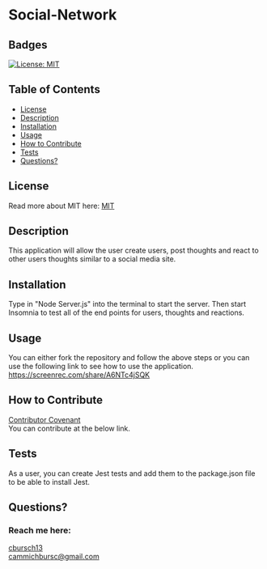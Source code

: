 
# Social-Network

  ## Badges
  [![License: MIT](https://img.shields.io/badge/License-MIT-yellow.svg)](https://opensource.org/licenses/MIT)

  ## Table of Contents
  * [License](#license)
  * [Description](#description)
  * [Installation](#installation)
  * [Usage](#usage)
  * [How to Contribute](#how-to-contribute)
  * [Tests](#tests)
  * [Questions?](#questions)

  ## License
  Read more about MIT here:
  [MIT](https://opensource.org/licenses/MIT)

  ## Description
  This application will allow the user create users, post thoughts and react to other users thoughts similar to a social media site.

  ## Installation
  Type in "Node Server.js" into the terminal to start the server. Then start Insomnia to test all of the end points for users, thoughts and reactions.

  ## Usage
  You can either fork the repository and follow the above steps or you can use the following link to see how to use the application.
    https://screenrec.com/share/A6NTc4jSQK
  
  ## How to Contribute
  [Contributor Covenant](https://www.contributor-covenant.org/)  
  You can contribute at the below link.

  ## Tests
  As a user, you can create Jest tests and add them to the package.json file to be able to install Jest.

  ## Questions?
  ### Reach me here: 
  [cbursch13](https://github.com/cbursch13)  
  cammichbursc@gmail.com